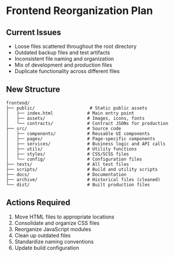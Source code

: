# Frontend Reorganization Plan

## Current Issues

- Loose files scattered throughout the root directory
- Outdated backup files and test artifacts
- Inconsistent file naming and organization
- Mix of development and production files
- Duplicate functionality across different files

## New Structure

```
frontend/
├── public/                     # Static public assets
│   ├── index.html             # Main entry point
│   ├── assets/                # Images, icons, fonts
│   └── contracts/             # Contract JSONs for production
├── src/                       # Source code
│   ├── components/            # Reusable UI components
│   ├── pages/                 # Page-specific components
│   ├── services/              # Business logic and API calls
│   ├── utils/                 # Utility functions
│   ├── styles/                # CSS/SCSS files
│   └── config/                # Configuration files
├── tests/                     # All test files
├── scripts/                   # Build and utility scripts
├── docs/                      # Documentation
├── archive/                   # Historical files (cleaned)
└── dist/                      # Built production files
```

## Actions Required

1. Move HTML files to appropriate locations
2. Consolidate and organize CSS files
3. Reorganize JavaScript modules
4. Clean up outdated files
5. Standardize naming conventions
6. Update build configuration
